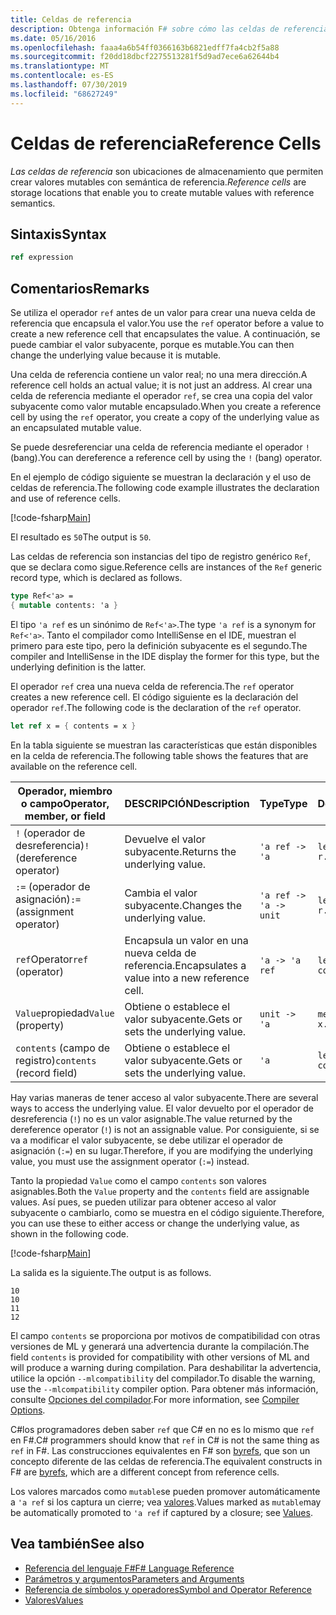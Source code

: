 ```yaml
---
title: Celdas de referencia
description: Obtenga información F# sobre cómo las celdas de referencia son ubicaciones de almacenamiento que permiten crear valores mutables con semántica de referencia.
ms.date: 05/16/2016
ms.openlocfilehash: faaa4a6b54ff0366163b6821edff7fa4cb2f5a88
ms.sourcegitcommit: f20dd18dbcf2275513281f5d9ad7ece6a62644b4
ms.translationtype: MT
ms.contentlocale: es-ES
ms.lasthandoff: 07/30/2019
ms.locfileid: "68627249"
---
```

# <a name="reference-cells"></a><span data-ttu-id="48399-103">Celdas de referencia</span><span class="sxs-lookup"><span data-stu-id="48399-103">Reference Cells</span></span>

<span data-ttu-id="48399-104">*Las celdas de referencia* son ubicaciones de almacenamiento que permiten crear valores mutables con semántica de referencia.</span><span class="sxs-lookup"><span data-stu-id="48399-104">*Reference cells* are storage locations that enable you to create mutable values with reference semantics.</span></span>

## <a name="syntax"></a><span data-ttu-id="48399-105">Sintaxis</span><span class="sxs-lookup"><span data-stu-id="48399-105">Syntax</span></span>

```fsharp
ref expression
```

## <a name="remarks"></a><span data-ttu-id="48399-106">Comentarios</span><span class="sxs-lookup"><span data-stu-id="48399-106">Remarks</span></span>

<span data-ttu-id="48399-107">Se utiliza el operador `ref` antes de un valor para crear una nueva celda de referencia que encapsula el valor.</span><span class="sxs-lookup"><span data-stu-id="48399-107">You use the `ref` operator before a value to create a new reference cell that encapsulates the value.</span></span> <span data-ttu-id="48399-108">A continuación, se puede cambiar el valor subyacente, porque es mutable.</span><span class="sxs-lookup"><span data-stu-id="48399-108">You can then change the underlying value because it is mutable.</span></span>

<span data-ttu-id="48399-109">Una celda de referencia contiene un valor real; no una mera dirección.</span><span class="sxs-lookup"><span data-stu-id="48399-109">A reference cell holds an actual value; it is not just an address.</span></span> <span data-ttu-id="48399-110">Al crear una celda de referencia mediante el operador `ref`, se crea una copia del valor subyacente como valor mutable encapsulado.</span><span class="sxs-lookup"><span data-stu-id="48399-110">When you create a reference cell by using the `ref` operator, you create a copy of the underlying value as an encapsulated mutable value.</span></span>

<span data-ttu-id="48399-111">Se puede desreferenciar una celda de referencia mediante el operador `!` (bang).</span><span class="sxs-lookup"><span data-stu-id="48399-111">You can dereference a reference cell by using the `!` (bang) operator.</span></span>

<span data-ttu-id="48399-112">En el ejemplo de código siguiente se muestran la declaración y el uso de celdas de referencia.</span><span class="sxs-lookup"><span data-stu-id="48399-112">The following code example illustrates the declaration and use of reference cells.</span></span>

[!code-fsharp[Main](~/samples/snippets/fsharp/lang-ref-1/snippet2201.fs)]

<span data-ttu-id="48399-113">El resultado es `50`</span><span class="sxs-lookup"><span data-stu-id="48399-113">The output is `50`.</span></span>

<span data-ttu-id="48399-114">Las celdas de referencia son instancias del tipo de registro genérico `Ref`, que se declara como sigue.</span><span class="sxs-lookup"><span data-stu-id="48399-114">Reference cells are instances of the `Ref` generic record type, which is declared as follows.</span></span>

```fsharp
type Ref<'a> =
{ mutable contents: 'a }
```

<span data-ttu-id="48399-115">El tipo `'a ref` es un sinónimo de `Ref<'a>`.</span><span class="sxs-lookup"><span data-stu-id="48399-115">The type `'a ref` is a synonym for `Ref<'a>`.</span></span> <span data-ttu-id="48399-116">Tanto el compilador como IntelliSense en el IDE, muestran el primero para este tipo, pero la definición subyacente es el segundo.</span><span class="sxs-lookup"><span data-stu-id="48399-116">The compiler and IntelliSense in the IDE display the former for this type, but the underlying definition is the latter.</span></span>

<span data-ttu-id="48399-117">El operador `ref` crea una nueva celda de referencia.</span><span class="sxs-lookup"><span data-stu-id="48399-117">The `ref` operator creates a new reference cell.</span></span> <span data-ttu-id="48399-118">El código siguiente es la declaración del operador `ref`.</span><span class="sxs-lookup"><span data-stu-id="48399-118">The following code is the declaration of the `ref` operator.</span></span>

```fsharp
let ref x = { contents = x }
```

<span data-ttu-id="48399-119">En la tabla siguiente se muestran las características que están disponibles en la celda de referencia.</span><span class="sxs-lookup"><span data-stu-id="48399-119">The following table shows the features that are available on the reference cell.</span></span>

|<span data-ttu-id="48399-120">Operador, miembro o campo</span><span class="sxs-lookup"><span data-stu-id="48399-120">Operator, member, or field</span></span>|<span data-ttu-id="48399-121">DESCRIPCIÓN</span><span class="sxs-lookup"><span data-stu-id="48399-121">Description</span></span>|<span data-ttu-id="48399-122">Type</span><span class="sxs-lookup"><span data-stu-id="48399-122">Type</span></span>|<span data-ttu-id="48399-123">Definición</span><span class="sxs-lookup"><span data-stu-id="48399-123">Definition</span></span>|
|--------------------------|-----------|----|----------|
|<span data-ttu-id="48399-124">`!` (operador de desreferencia)</span><span class="sxs-lookup"><span data-stu-id="48399-124">`!` (dereference operator)</span></span>|<span data-ttu-id="48399-125">Devuelve el valor subyacente.</span><span class="sxs-lookup"><span data-stu-id="48399-125">Returns the underlying value.</span></span>|`'a ref -> 'a`|`let (!) r = r.contents`|
|<span data-ttu-id="48399-126">`:=` (operador de asignación)</span><span class="sxs-lookup"><span data-stu-id="48399-126">`:=` (assignment operator)</span></span>|<span data-ttu-id="48399-127">Cambia el valor subyacente.</span><span class="sxs-lookup"><span data-stu-id="48399-127">Changes the underlying value.</span></span>|`'a ref -> 'a -> unit`|`let (:=) r x = r.contents <- x`|
|<span data-ttu-id="48399-128">`ref`Operator</span><span class="sxs-lookup"><span data-stu-id="48399-128">`ref` (operator)</span></span>|<span data-ttu-id="48399-129">Encapsula un valor en una nueva celda de referencia.</span><span class="sxs-lookup"><span data-stu-id="48399-129">Encapsulates a value into a new reference cell.</span></span>|`'a -> 'a ref`|`let ref x = { contents = x }`|
|<span data-ttu-id="48399-130">`Value`propiedad</span><span class="sxs-lookup"><span data-stu-id="48399-130">`Value` (property)</span></span>|<span data-ttu-id="48399-131">Obtiene o establece el valor subyacente.</span><span class="sxs-lookup"><span data-stu-id="48399-131">Gets or sets the underlying value.</span></span>|`unit -> 'a`|`member x.Value = x.contents`|
|<span data-ttu-id="48399-132">`contents` (campo de registro)</span><span class="sxs-lookup"><span data-stu-id="48399-132">`contents` (record field)</span></span>|<span data-ttu-id="48399-133">Obtiene o establece el valor subyacente.</span><span class="sxs-lookup"><span data-stu-id="48399-133">Gets or sets the underlying value.</span></span>|`'a`|`let ref x = { contents = x }`|

<span data-ttu-id="48399-134">Hay varias maneras de tener acceso al valor subyacente.</span><span class="sxs-lookup"><span data-stu-id="48399-134">There are several ways to access the underlying value.</span></span> <span data-ttu-id="48399-135">El valor devuelto por el operador de desreferencia (`!`) no es un valor asignable.</span><span class="sxs-lookup"><span data-stu-id="48399-135">The value returned by the dereference operator (`!`) is not an assignable value.</span></span> <span data-ttu-id="48399-136">Por consiguiente, si se va a modificar el valor subyacente, se debe utilizar el operador de asignación (`:=`) en su lugar.</span><span class="sxs-lookup"><span data-stu-id="48399-136">Therefore, if you are modifying the underlying value, you must use the assignment operator (`:=`) instead.</span></span>

<span data-ttu-id="48399-137">Tanto la propiedad `Value` como el campo `contents` son valores asignables.</span><span class="sxs-lookup"><span data-stu-id="48399-137">Both the `Value` property and the `contents` field are assignable values.</span></span> <span data-ttu-id="48399-138">Así pues, se pueden utilizar para obtener acceso al valor subyacente o cambiarlo, como se muestra en el código siguiente.</span><span class="sxs-lookup"><span data-stu-id="48399-138">Therefore, you can use these to either access or change the underlying value, as shown in the following code.</span></span>

[!code-fsharp[Main](~/samples/snippets/fsharp/lang-ref-1/snippet2203.fs)]

<span data-ttu-id="48399-139">La salida es la siguiente.</span><span class="sxs-lookup"><span data-stu-id="48399-139">The output is as follows.</span></span>

```
10
10
11
12
```

<span data-ttu-id="48399-140">El campo `contents` se proporciona por motivos de compatibilidad con otras versiones de ML y generará una advertencia durante la compilación.</span><span class="sxs-lookup"><span data-stu-id="48399-140">The field `contents` is provided for compatibility with other versions of ML and will produce a warning during compilation.</span></span> <span data-ttu-id="48399-141">Para deshabilitar la advertencia, utilice la opción `--mlcompatibility` del compilador.</span><span class="sxs-lookup"><span data-stu-id="48399-141">To disable the warning, use the `--mlcompatibility` compiler option.</span></span> <span data-ttu-id="48399-142">Para obtener más información, consulte [Opciones del compilador](compiler-options.md).</span><span class="sxs-lookup"><span data-stu-id="48399-142">For more information, see [Compiler Options](compiler-options.md).</span></span>

<span data-ttu-id="48399-143">C#los programadores deben saber `ref` que C# en no es lo mismo que `ref` en F#.</span><span class="sxs-lookup"><span data-stu-id="48399-143">C# programmers should know that `ref` in C# is not the same thing as `ref` in F#.</span></span> <span data-ttu-id="48399-144">Las construcciones equivalentes en F# son [byrefs](byrefs.md), que son un concepto diferente de las celdas de referencia.</span><span class="sxs-lookup"><span data-stu-id="48399-144">The equivalent constructs in F# are [byrefs](byrefs.md), which are a different concept from reference cells.</span></span>

<span data-ttu-id="48399-145">Los valores marcados como `mutable`se pueden promover automáticamente a `'a ref` si los captura un cierre; vea [valores](./values/index.md).</span><span class="sxs-lookup"><span data-stu-id="48399-145">Values marked as `mutable`may be automatically promoted to `'a ref` if captured by a closure; see [Values](./values/index.md).</span></span>

## <a name="see-also"></a><span data-ttu-id="48399-146">Vea también</span><span class="sxs-lookup"><span data-stu-id="48399-146">See also</span></span>

- [<span data-ttu-id="48399-147">Referencia del lenguaje F#</span><span class="sxs-lookup"><span data-stu-id="48399-147">F# Language Reference</span></span>](index.md)
- [<span data-ttu-id="48399-148">Parámetros y argumentos</span><span class="sxs-lookup"><span data-stu-id="48399-148">Parameters and Arguments</span></span>](parameters-and-arguments.md)
- [<span data-ttu-id="48399-149">Referencia de símbolos y operadores</span><span class="sxs-lookup"><span data-stu-id="48399-149">Symbol and Operator Reference</span></span>](./symbol-and-operator-reference/index.md)
- [<span data-ttu-id="48399-150">Valores</span><span class="sxs-lookup"><span data-stu-id="48399-150">Values</span></span>](./values/index.md)
